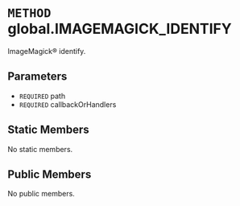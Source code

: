 # `METHOD` global.IMAGEMAGICK_IDENTIFY
ImageMagick® identify.

## Parameters
* `REQUIRED` path 
* `REQUIRED` callbackOrHandlers 

## Static Members
No static members.

## Public Members
No public members.
